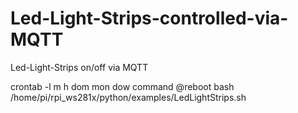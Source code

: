 # Led-Light-Strips-controlled-via-MQTT

Led-Light-Strips on/off via MQTT

crontab -l
m h  dom mon dow   command
@reboot  bash  /home/pi/rpi_ws281x/python/examples/LedLightStrips.sh
